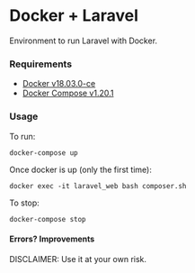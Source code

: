 # Docker + Laravel

Environment to run Laravel with Docker.

### Requirements
* [Docker v18.03.0-ce](https://docs.docker.com/install/)
* [Docker Compose v1.20.1](https://docs.docker.com/install/)

### Usage

To run:
```shell
docker-compose up
```

Once docker is up (only the first time):
```shell
docker exec -it laravel_web bash composer.sh
```

To stop:
```shell
docker-compose stop
```

#### Errors? Improvements
DISCLAIMER: Use it at your own risk.